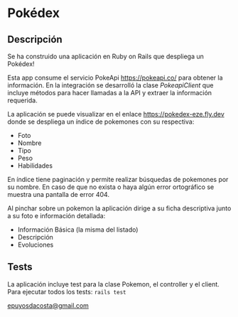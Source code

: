 # Pokédex
## Descripción
Se ha construido una aplicación en Ruby on Rails que despliega un Pokédex!

Esta app consume el servicio PokeApi https://pokeapi.co/ para obtener la información. En la integración se desarrolló la clase *PokeapiClient* que incluye métodos para hacer llamadas a la API y extraer la información requerida.

La aplicación se puede visualizar en el enlace https://pokedex-eze.fly.dev donde se despliega un índice de pokemones con su respectiva:
- Foto
- Nombre
- Tipo
- Peso
- Habilidades

En índice tiene paginación y permite realizar búsquedas de pokemones por su nombre. En caso de que no exista o haya algún error ortográfico se muestra una pantalla de error 404.

Al pinchar sobre un pokemon la aplicación dirige a su ficha descriptiva junto a su foto e información detallada:
- Información Básica (la misma del listado)
- Descripción
- Evoluciones

## Tests
La aplicación incluye test para la clase Pokemon, el controller y el client.
Para ejecutar todos los tests:
`rails test`

epuyosdacosta@gmail.com
